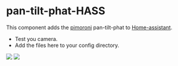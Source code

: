 # pan-tilt-phat-HASS
This component adds the [pimoroni](https://shop.pimoroni.com/products/pan-tilt-hat) pan-tilt-phat to [Home-assistant](https://home-assistant.io/).

* Test you camera.
* Add the files here to your config directory.
<img src="https://github.com/robmarkcole/pan-tilt-phat-HASS/blob/master/my_pan_tilt.png">
<img src="https://github.com/robmarkcole/pan-tilt-phat-HASS/blob/master/main_hass_pan_tilt.png">
